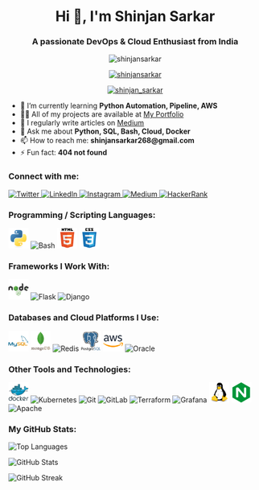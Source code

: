<h1 align="center">Hi 👋, I'm Shinjan Sarkar</h1>
<h3 align="center">A passionate DevOps & Cloud Enthusiast from India</h3>

<p align="center">
  <img src="https://komarev.com/ghpvc/?username=shinjansarkar&label=Profile%20views&color=0e75b6&style=flat" alt="shinjansarkar" />
</p>

<p align="center">
  <a href="https://github.com/ryo-ma/github-profile-trophy">
    <img src="https://github-profile-trophy.vercel.app/?username=shinjansarkar" alt="shinjansarkar" />
  </a>
</p>

<p align="center">
  <a href="https://twitter.com/shinjan_sarkar" target="_blank">
    <img src="https://img.shields.io/twitter/follow/shinjan_sarkar?logo=twitter&style=for-the-badge" alt="shinjan_sarkar" />
  </a>
</p>

<ul>
  <li>🌱 I’m currently learning <strong>Python Automation, Pipeline, AWS</strong></li>
  <li>👨‍💻 All of my projects are available at <a href="https://shinjan-s-protfolio.vercel.app/">My Portfolio</a></li>
  <li>📝 I regularly write articles on <a href="https://medium.com/@shinjansarkar7">Medium</a></li>
  <li>💬 Ask me about <strong>Python, SQL, Bash, Cloud, Docker</strong></li>
  <li>📫 How to reach me: <strong>shinjansarkar268@gmail.com</strong></li>
  <li>⚡ Fun fact: <strong>404 not found</strong></li>
</ul>

<h3>Connect with me:</h3>
<p>
  <a href="https://twitter.com/shinjan_sarkar" target="_blank">
    <img src="https://raw.githubusercontent.com/rahuldkjain/github-profile-readme-generator/master/src/images/icons/Social/twitter.svg" height="30" width="40" alt="Twitter"/>
  </a>
  <a href="https://linkedin.com/in/shinjan-sarkar-544323251" target="_blank">
    <img src="https://raw.githubusercontent.com/rahuldkjain/github-profile-readme-generator/master/src/images/icons/Social/linked-in-alt.svg" height="30" width="40" alt="LinkedIn"/>
  </a>
  <a href="https://instagram.com/shinjan_sarkar007" target="_blank">
    <img src="https://raw.githubusercontent.com/rahuldkjain/github-profile-readme-generator/master/src/images/icons/Social/instagram.svg" height="30" width="40" alt="Instagram"/>
  </a>
  <a href="https://medium.com/@shinjansarkar7" target="_blank">
    <img src="https://raw.githubusercontent.com/rahuldkjain/github-profile-readme-generator/master/src/images/icons/Social/medium.svg" height="30" width="40" alt="Medium"/>
  </a>
  <a href="https://www.hackerrank.com/profile/shinjansarkar" target="_blank">
    <img src="https://raw.githubusercontent.com/rahuldkjain/github-profile-readme-generator/master/src/images/icons/Social/hackerrank.svg" height="30" width="40" alt="HackerRank"/>
  </a>
</p>

<h3>Programming / Scripting Languages:</h3>
<p>
  <img src="https://raw.githubusercontent.com/devicons/devicon/master/icons/python/python-original.svg" alt="Python" width="40" height="40"/>
  <img src="https://www.vectorlogo.zone/logos/gnu_bash/gnu_bash-icon.svg" alt="Bash" width="40" height="40"/>
  <img src="https://raw.githubusercontent.com/devicons/devicon/master/icons/html5/html5-original-wordmark.svg" alt="HTML" width="40" height="40"/>
  <img src="https://raw.githubusercontent.com/devicons/devicon/master/icons/css3/css3-original-wordmark.svg" alt="CSS" width="40" height="40"/>
</p>

<h3>Frameworks I Work With:</h3>
<p>
  <img src="https://raw.githubusercontent.com/devicons/devicon/master/icons/nodejs/nodejs-original-wordmark.svg" alt="Node.js" width="40" height="40"/>
  <img src="https://i.pinimg.com/originals/87/bd/39/87bd39372d14ae2acda0121d9bc69d9c.png" alt="Flask" width="40" height="40"/>
  <img src="https://cdn.worldvectorlogo.com/logos/django.svg" alt="Django" width="40" height="40"/>
</p>

<h3>Databases and Cloud Platforms I Use:</h3>
<p>
  <img src="https://raw.githubusercontent.com/devicons/devicon/master/icons/mysql/mysql-original-wordmark.svg" alt="MySQL" width="40" height="40"/>
  <img src="https://raw.githubusercontent.com/devicons/devicon/master/icons/mongodb/mongodb-original-wordmark.svg" alt="MongoDB" width="40" height="40"/>
  <img src="https://www.vectorlogo.zone/logos/redis/redis-icon.svg" alt="Redis" width="40" height="40"/>
  <img src="https://raw.githubusercontent.com/devicons/devicon/master/icons/postgresql/postgresql-original-wordmark.svg" alt="PostgreSQL" width="40" height="40"/>
  <img src="https://raw.githubusercontent.com/devicons/devicon/master/icons/amazonwebservices/amazonwebservices-original-wordmark.svg" alt="AWS" width="40" height="40"/>
  <img src="https://www.vectorlogo.zone/logos/oracle/oracle-icon.svg" alt="Oracle" width="40" height="40"/>
</p>

<h3>Other Tools and Technologies:</h3>
<p>
  <img src="https://raw.githubusercontent.com/devicons/devicon/master/icons/docker/docker-original-wordmark.svg" alt="Docker" width="40" height="40"/>
  <img src="https://raw.githubusercontent.com/devicons/devicon/master/icons/kubernetes/kubernetes-icon.svg" alt="Kubernetes" width="40" height="40"/>
  <img src="https://www.vectorlogo.zone/logos/git-scm/git-scm-icon.svg" alt="Git" width="40" height="40"/>
  <img src="https://www.vectorlogo.zone/logos/gitlab/gitlab-icon.svg" alt="GitLab" width="40" height="40"/>
  <img src="https://www.vectorlogo.zone/logos/terraformio/terraformio-icon.svg" alt="Terraform" width="40" height="40"/>
  <img src="https://www.vectorlogo.zone/logos/grafana/grafana-icon.svg" alt="Grafana" width="40" height="40"/>
  <img src="https://raw.githubusercontent.com/devicons/devicon/master/icons/linux/linux-original.svg" alt="Linux" width="40" height="40"/>
  <img src="https://raw.githubusercontent.com/devicons/devicon/master/icons/nginx/nginx-original.svg" alt="Nginx" width="40" height="40"/>
  <img src="https://www.vectorlogo.zone/logos/apache/apache-icon.svg" alt="Apache" width="40" height="40"/>
</p>

<h3>My GitHub Stats:</h3>
<p>
  <img src="https://github-readme-stats.vercel.app/api/top-langs?username=shinjansarkar&show_icons=true&locale=en&layout=compact" alt="Top Languages" />
</p>
<p>
  <img src="https://github-readme-stats.vercel.app/api?username=shinjansarkar&show_icons=true&locale=en" alt="GitHub Stats" />
</p>
<p>
  <img src="https://github-readme-streak-stats.herokuapp.com/?user=shinjansarkar" alt="GitHub Streak" />
</p>
